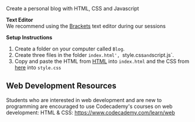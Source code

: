 Create a personal blog with HTML, CSS and Javascript

**Text Editor**  
We recommend using the [Brackets](http://brackets.io) text editor during our sessions

**Setup Instructions**

1. Create a folder on your computer called `Blog`.
2. Create three files in the folder `index.html', `style.css` and `script.js`.
3. Copy and paste the HTML from [HTML](https://github.com/TutorialDoctor/Programming-Language-Tutorials/blob/master/Web%20Development/projects/Blog/index.html) into `index.html` and the CSS from 
[here](https://github.com/TutorialDoctor/Programming-Language-Tutorials/blob/master/Web%20Development/projects/Blog/style.css) into `style.css`


## Web Development Resources
Students who are interested in web development and are new to programming are encouraged to use Codecademy's courses on web development:
HTML & CSS: <https://www.codecademy.com/learn/web> 
